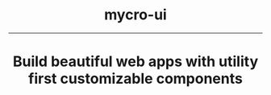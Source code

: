 <b><h1 align="center">mycro-ui</h1></b>
<hr/>
<h1 align="center">Build beautiful web apps with utility first customizable components</h1>